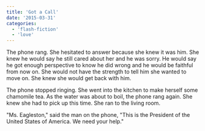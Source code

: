 ```yaml
---
title: 'Got a Call'
date: '2015-03-31'
categories:
  - 'flash-fiction'
  - 'love'
---
```


The phone rang. She hesitated to answer because she knew it was him. She knew he
would say he still cared about her and he was sorry. He would say he got enough
perspective to know he did wrong and he would be faithful from now on. She would
not have the strength to tell him she wanted to move on. She knew she would get
back with him.

The phone stopped ringing. She went into the kitchen to make herself some
chamomile tea. As the water was about to boil, the phone rang again. She knew
she had to pick up this time. She ran to the living room.

"Ms. Eagleston," said the man on the phone, "This is the President of the United
States of America. We need your help."
